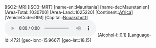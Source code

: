﻿---
location: [18.15,-15.9667]
type: Country
tags:
- geo/Country

SpocWebEntityId: 26968
isDeleted: false
confidential: public

---
[ISO2::MR]
[ISO3::MRT]
[name-en::Mauritania]
[name-de::Mauretanien]
[Area-Total::1030700]
[Area-Land::1025220]
[Continent::[Africa](geo/Continent/Africa.md)]
[VehicleCode::RIM]
[Capital::[Nouakchott](geo/Continent/Africa/Mauritania/Nouakchott.md)]
![Anthem-Mauritania](xLarge/National-Anthem/Anthem-Mauritania.mp3)
[Alcohol-l::0.1]
[Language-Id::472]
[geo-lon::-15.9667]
[geo-lat::18.15]


